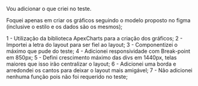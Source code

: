 Vou adicionar o que criei no teste.

Foquei apenas em criar os gráficos seguindo o modelo proposto no figma (inclusive o estilo e os dados são os mesmos);

1 - Utilização da biblioteca ApexCharts para a criação dos gráficos;
2 - Importei a letra do layout para ser fiel ao layout;
3 - Componentizei o máximo que pude do teste;
4 - Adicionei responsividade com Break-point em 850px;
5 - Defini crescimento máximo das divs em 1440px, telas maiores que isso irão centralizar o layout;
6 - Adicionei uma borda e arredondei os cantos para deixar o layout mais amigável;
7 - Não adicionei nenhuma função pois não foi requerido no teste;